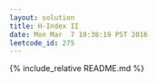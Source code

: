 ```yaml
---
layout: solution
title: H-Index II
date: Mon Mar  7 10:38:19 PST 2016
leetcode_id: 275
---
```

{% include_relative README.md %}
